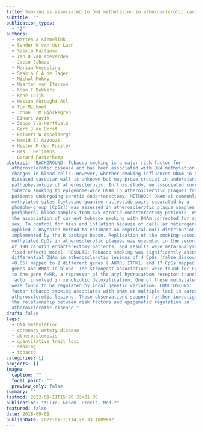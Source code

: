 ```yaml
---
title: Smoking is associated to DNA methylation in atherosclerotic carotid lesions
subtitle: ""
publication_types:
  - "2"
authors:
  - Marten A Siemelink
  - Sander W van der Laan
  - Saskia Haitjema
  - Ian D van Koeverden
  - Jacco Schaap
  - Marian Wesseling
  - Saskia C A de Jager
  - Michal Mokry
  - Maarten van Iterson
  - Koen F Dekkers
  - René Luijk
  - Hassan Foroughi Asl
  - Tom Michoel
  - Johan L M Björkegren
  - Einari Aavik
  - Seppo Ylä-Herttuala
  - Gert J de Borst
  - Folkert W Asselbergs
  - Hamid El Azzouzi
  - Hester M den Ruijter
  - Bas T Heijmans
  - Gerard Pasterkamp
abstract: "BACKGROUND: Tobacco smoking is a major risk factor for
  atherosclerotic disease and has been associated with DNA methylation (DNAm)
  changes in blood cells. However, whether smoking influences DNAm in the
  diseased vascular wall is unknown but may prove crucial in understanding the
  pathophysiology of atherosclerosis. In this study, we associated current
  tobacco smoking to epigenome-wide DNAm in atherosclerotic plaques from
  patients undergoing carotid endarterectomy. METHODS: DNAm at commonly
  methylated sites (cytosine-guanine nucleotide pairs separated by a
  phospho-group [CpGs]) was assessed in atherosclerotic plaque samples and
  peripheral blood samples from 485 carotid endarterectomy patients. We tested
  the association of current tobacco smoking with DNAm corrected for age and
  sex. To control for bias and inflation because of cellular heterogeneity, we
  applied a Bayesian method to estimate an empirical null distribution as
  implemented by the R package bacon. Replication of the smoking-associated
  methylated CpGs in atherosclerotic plaques was executed in the second sample
  of 190 carotid endarterectomy patients, and results were meta-analyzed using a
  fixed-effects model. RESULTS: Tobacco smoking was significantly associated to
  differential DNAm in atherosclerotic lesions of 4 CpGs (false discovery rate
  <0.05) mapped to 2 different genes ( AHRR, ITPK1) and 17 CpGs mapped to 8
  genes and RNAs in blood. The strongest associations were found for CpGs mapped
  to the gene AHRR, a repressor of the aryl hydrocarbon receptor transcription
  factor involved in xenobiotic detoxification. One of these methylated CpGs
  were found to be regulated by local genetic variation. CONCLUSIONS: The risk
  factor tobacco smoking associates with DNAm at multiple loci in carotid
  atherosclerotic lesions. These observations support further investigation of
  the relationship between risk factors and epigenetic regulation in
  atherosclerotic disease."
draft: false
tags:
  - DNA methylation
  - coronary artery disease
  - atherosclerosis
  - quantitative trait loci
  - smoking
  - tobacco
categories: []
projects: []
image:
  caption: ""
  focal_point: ""
  preview_only: false
summary: ""
lastmod: 2022-01-11T15:28:33+01:00
publication: "*Circ. Genom. Precis. Med.*"
featured: false
date: 2018-09-01
publishDate: 2022-01-11T14:28:33.180999Z
---
```

